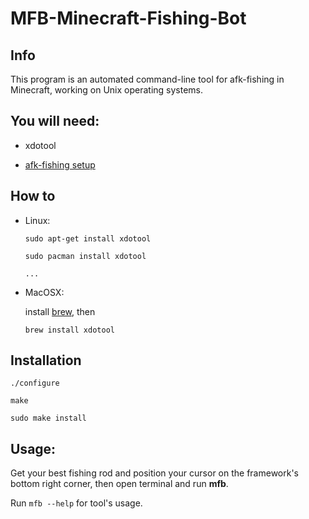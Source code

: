 # MFB-Minecraft-Fishing-Bot

Info
----
This program is an automated command-line tool for afk-fishing in Minecraft, working on Unix operating systems.

You will need:
--------------
  - xdotool
  
  - [afk-fishing setup](https://www.youtube.com/watch?v=TJ6CCFoGbig)

How to
------
- Linux:

    `sudo apt-get install xdotool`
    
    `sudo pacman install xdotool`
    
    `...`

- MacOSX:

  install [brew](https://brew.sh/), then

    `brew install xdotool` 
    
Installation
------------
    ./configure
    
    make
    
    sudo make install

Usage:
------
Get your best fishing rod and position your cursor on the framework's bottom right corner, then open terminal and run **mfb**.

Run `mfb --help` for tool's usage.
